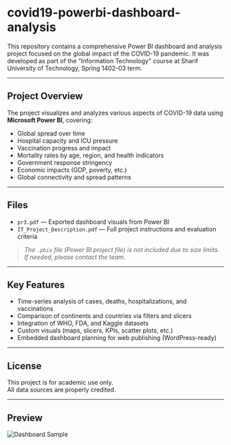 # covid19-powerbi-dashboard-analysis

This repository contains a comprehensive Power BI dashboard and analysis project focused on the global impact of the COVID-19 pandemic. It was developed as part of the "Information Technology" course at Sharif University of Technology, Spring 1402-03 term.

---

## Project Overview

The project visualizes and analyzes various aspects of COVID-19 data using **Microsoft Power BI**, covering:

- Global spread over time
- Hospital capacity and ICU pressure
- Vaccination progress and impact
- Mortality rates by age, region, and health indicators
- Government response stringency
- Economic impacts (GDP, poverty, etc.)
- Global connectivity and spread patterns

---

## Files

- `pr3.pdf` — Exported dashboard visuals from Power BI  
- `IT_Project_Description.pdf` — Full project instructions and evaluation criteria

>  *The `.pbix` file (Power BI project file) is not included due to size limits. If needed, please contact the team.*

---

## Key Features

- Time-series analysis of cases, deaths, hospitalizations, and vaccinations  
- Comparison of continents and countries via filters and slicers  
- Integration of WHO, FDA, and Kaggle datasets  
- Custom visuals (maps, slicers, KPIs, scatter plots, etc.)  
- Embedded dashboard planning for web publishing (WordPress-ready)

---

## License

This project is for academic use only.  
All data sources are properly credited.

---

## Preview

![Dashboard Sample](https://via.placeholder.com/800x400?text=Insert+PowerBI+Dashboard+Preview+Image+Here)
